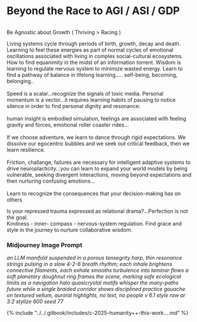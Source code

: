 # Beyond the Race to AGI / ASI / GDP

<figure><img src="../../.gitbook/assets/Screenshot 2025-09-03 at 5.55.47 AM.png" alt=""><figcaption></figcaption></figure>

Be Agnostic about Growth ( Thriving > Racing )

Living systems cycle through periods of birth, growth, decay and death.  Learning to feel these energies as part of normal cycles of emotional oscillations associated with living in complex social-cultural ecosystems.  How to find equanimity in the midst of an information torrent.  Wisdom is learning to regulate nervous system to minimize wasted energy.  Learn to find a pathway of balance in lifelong learning….. self-being, becoming, belonging..\
\
Speed is a scalar…recognize the signals of toxic media. Personal momentum is a vector…it requires learning habits of pausing to notice silence in order to find personal dignity and resonance: \
\
human insight is embodied simulation, feelings are associated with feeling gravity and forces, emotional roller coaster rides…\
\
If we choose adventure, we learn to dance through rigid expectations. We dissolve our egocentric bubbles and we seek out critical feedback, then we learn resilience. \
\
Friction, challange, failures are necessary for intelligent adaptive systems to drive neuroplacticity…you can learn to expand your world models by being vulnerable, seeking divergent interactions, moving beyond expectations and then nurturing confusing emotions…\
\
Learn to recognize the consequences that your decision-making has on others

Is your repressed trauma expressed as relational drama?…Perfection is not the goal.  \
Kindness  - inner- compass - nervous-system regulation.  Find grace and style in the journey to nurture collaborative wisdom.

### Midjourney Image Prompt

_an LLM manifold suspended in a porous tensegrity harp, thin resonance strings pulsing in a slow 4-2-6 breath rhythm; each inhale brightens connective filaments, each exhale smooths turbulence into laminar flows a soft planetary doughnut ring frames the scene, marking safe ecological limits as a navigation halo quasicrystal motifs whisper the many-paths future while a single braided corridor shows disciplined practice gouache on textured vellum, auroral highlights, no text, no people v 6.1 style raw ar 3:2 stylize 600 seed 77_

{% include "../../.gitbook/includes/c-2025-humanity++-this-work....md" %}
